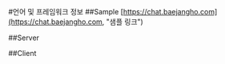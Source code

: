 #언어 및 프레임워크 정보
##Sample
  [https://chat.baejangho.com](https://chat.baejangho.com, "샘플 링크")
  
##Server

##Client
